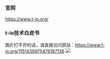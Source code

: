 ### 官网
https://www.t-io.org/

### t-io技术白皮书
图片打不开的话，请直接访问原站：https://www.t-io.org/1151436975476187136
[![](https://res.t-io.org/blog/upload/img/50/8931/1119484/88097537/74541310905/37/084559/scaled_0.5625_t-io%E6%8A%80%E6%9C%AF%E7%99%BD%E7%9A%AE%E4%B9%A6.png)](https://www.t-io.org/1151436975476187136 "![](https://res.t-io.org/blog/upload/img/50/8931/1119484/88097537/74541310905/37/084559/scaled_0.5625_t-io%E6%8A%80%E6%9C%AF%E7%99%BD%E7%9A%AE%E4%B9%A6.png)")
